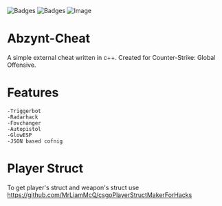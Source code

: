 ![Badges](https://forthebadge.com/images/badges/made-with-c-plus-plus.svg)
![Badges](https://forthebadge.com/images/badges/built-with-love.svg)
![Image](https://i.imgur.com/OC8L3lV.png)



# Abzynt-Cheat
A simple external cheat written in c++. Created for Counter-Strike: Global Offensive.

# Features
```
-Triggerbot
-Radarhack
-Fovchanger
-Autopistol
-GlowESP
-JSON based cofnig
```

# Player Struct
To get player's struct and weapon's struct use https://github.com/MrLiamMcQ/csgoPlayerStructMakerForHacks

